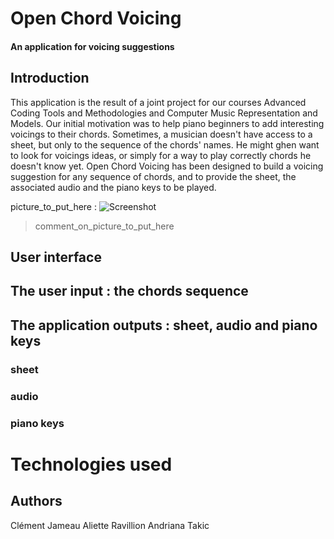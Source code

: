 # Open Chord Voicing

#### An application for voicing suggestions

## Introduction
This application is the result of a joint project for our courses Advanced Coding Tools and Methodologies and Computer Music Representation and Models. Our initial motivation was to help piano beginners to add interesting voicings to their chords. Sometimes, a musician doesn't have access to a sheet, but only to the sequence of the chords' names. He might ghen want to look for voicings ideas, or simply for a way to play correctly chords he doesn't know yet. Open Chord Voicing has been designed to build a voicing suggestion for any sequence of chords, and to provide the sheet, the associated audio and the piano keys to be played. 

picture_to_put_here : ![Screenshot](screenshots/mainWindow.png)
> comment_on_picture_to_put_here

## User interface
## The user input : the chords sequence
## The application outputs : sheet, audio and piano keys
### sheet
### audio
### piano keys


# Technologies used


## Authors
Clément Jameau
Aliette Ravillion
Andriana Takic
